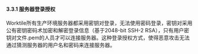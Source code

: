 #### 3.3.1 服务器登录授权

 Worktile所有生产环境服务器都采用密钥对登录，无法使用密码登录，密钥对采用公有密钥密码术加密和解密登录信息（基于2048-bit SSH-2 RSA），只有用户密钥对文件.pem的人员才可以连接服务器。这种登录授权方式，使得恶意攻击无法通过猜测服务器的用户名和密码来连接服务器。